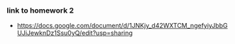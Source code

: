 ### link to homework 2

- https://docs.google.com/document/d/1JNKjy_d42WXTCM_ngefyiyJbbGUJiJewknDz1Ssu0yQ/edit?usp=sharing
